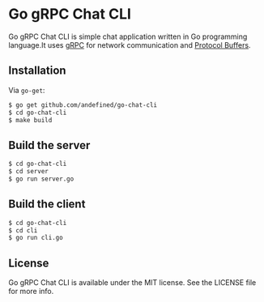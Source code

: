 # Go gRPC Chat CLI

Go gRPC Chat CLI is simple chat application written in Go programming language.It uses [gRPC](https://github.com/grpc/grpc-go) for network communication and [Protocol Buffers](https://github.com/golang/protobuf).

## Installation

 Via `go-get`:

 ```sh
$ go get github.com/andefined/go-chat-cli
$ cd go-chat-cli
$ make build
```
## Build the server

```sh
$ cd go-chat-cli
$ cd server
$ go run server.go
```
## Build the client

```sh
$ cd go-chat-cli
$ cd cli
$ go run cli.go
```
License
-----

Go gRPC Chat CLI is available under the MIT license. See the LICENSE file for more info.